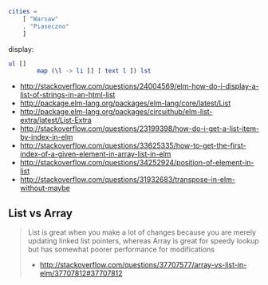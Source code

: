 ```elm
cities =
    [ "Warsaw"
    , "Piaseczno"
    ]
```

display:

```elm
ul []
        map (\l -> li [] [ text l ]) lst
```

- http://stackoverflow.com/questions/24004569/elm-how-do-i-display-a-list-of-strings-in-an-html-list
- http://package.elm-lang.org/packages/elm-lang/core/latest/List
- http://package.elm-lang.org/packages/circuithub/elm-list-extra/latest/List-Extra
- http://stackoverflow.com/questions/23199398/how-do-i-get-a-list-item-by-index-in-elm
- http://stackoverflow.com/questions/33625335/how-to-get-the-first-index-of-a-given-element-in-array-list-in-elm
- http://stackoverflow.com/questions/34252924/position-of-element-in-list
- http://stackoverflow.com/questions/31932683/transpose-in-elm-without-maybe

## List vs Array

> List is great when you make a lot of changes because you are merely updating linked list pointers, whereas Array is great for speedy lookup but has somewhat poorer performance for modifications
> - http://stackoverflow.com/questions/37707577/array-vs-list-in-elm/37707812#37707812
